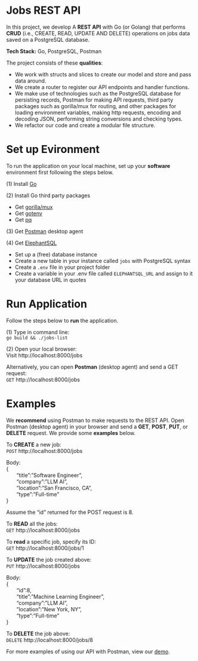 # Jobs REST API
In this project, we develop A **REST API** with Go (or Golang) that performs **CRUD** (i.e., CREATE, READ, UPDATE AND DELETE) operations on jobs data saved on a PostgreSQL database.  

**Tech Stack:** Go, PostgreSQL, Postman  

The project consists of these **qualities**:  
- We work with structs and slices to create our model and store and pass data around.  
- We create a router to register our API endpoints and handler functions.
- We make use of technologies such as the PostgreSQL database for persisting records, Postman for making API requests, third party packages such as gorilla/mux for routing, and other packages for loading environment variables, making http requests, encoding and decoding JSON, performing string conversions and checking types.
- We refactor our code and create a modular file structure.

# Set up Evironment
To run the application on your local machine, set up your **software** environment first following the steps below.  

(1) Install [Go](https://go.dev/doc/install)  

(2) Install Go third party packages  
-	Get [gorilla/mux](https://github.com/gorilla/mux)
-	Get [gotenv](https://github.com/subosito/gotenv)
-	Get [pq](https://github.com/lib/pq)

(3) Get [Postman](https://www.postman.com/) desktop agent  

(4) Get [ElephantSQL](https://www.elephantsql.com/)  
-	Set up a (free) database instance
-	Create a new table in your instance called `jobs` with PostgreSQL syntax
-	Create a `.env` file in your project folder
-	Create a variable in your .env file called `ELEPHANTSQL_URL` and assign to it your database URL in quotes


# Run Application  
Follow the steps below to **run** the application.  

(1) Type in command line:  
`go build && ./jobs-list`    

(2) Open your local browser:  
Visit http://localhost:8000/jobs  

Alternatively, you can open **Postman** (desktop agent) and send a GET request:  
`GET` http://localhost:8000/jobs  


# Examples  
We **recommend** using Postman to make requests to the REST API. Open Postman (desktop agent) in your browser and send a **GET**, **POST**, **PUT**, or **DELETE** request. We provide some **examples** below.  

To **CREATE** a new job:   
`POST` http://localhost:8000/jobs  

Body:  
{  
&nbsp; &nbsp; &nbsp; &nbsp;“title”:”Software Engineer”,  
&nbsp; &nbsp; &nbsp; &nbsp;“company”:”LLM AI”,  
&nbsp; &nbsp; &nbsp; &nbsp;”location”:”San Francisco, CA”,  
&nbsp; &nbsp; &nbsp; &nbsp;“type”:”Full-time”  
}    

Assume the “id” returned for the POST request is 8.  

To **READ** all the jobs:  
`GET` http://localhost:8000/jobs  

To **read** a specific job, specify its ID:  
`GET` http://localhost:8000/jobs/1  

To **UPDATE** the job created above:  
`PUT` http://localhost:8000/jobs  

Body:  
{  
&nbsp; &nbsp; &nbsp; &nbsp;“id”:8,  
&nbsp; &nbsp; &nbsp; &nbsp;“title”:”Machine Learning Engineer”,  
&nbsp; &nbsp; &nbsp; &nbsp;“company”:”LLM AI”,  
&nbsp; &nbsp; &nbsp; &nbsp;”location”:”New York, NY”,  
&nbsp; &nbsp; &nbsp; &nbsp;“type”:”Full-time”  
}  

To **DELETE** the job above:  
`DELETE` http://localhost:8000/jobs/8  

For more examples of using our API with Postman, view our [demo](https://github.com/nabilshadman/go-rest-api-jobs-list-postgres/tree/main/demo).  


